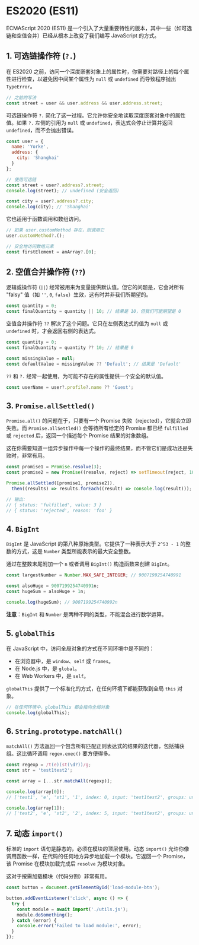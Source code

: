 # ES2020 (ES11)

ECMAScript 2020 (ES11) 是一个引入了大量重要特性的版本，其中一些（如可选链和空值合并）已经从根本上改变了我们编写 JavaScript 的方式。

## 1. 可选链操作符 (`?.`)

在 ES2020 之前，访问一个深度嵌套对象上的属性时，你需要对路径上的每个属性进行检查，以避免因中间某个属性为 `null` 或 `undefined` 而导致程序抛出 `TypeError`。

```javascript
// 之前的写法
const street = user && user.address && user.address.street;
```

可选链操作符 `?.` 简化了这一过程。它允许你安全地读取深度嵌套对象中的属性值。如果 `?.` 左侧的引用为 `null` 或 `undefined`，表达式会停止计算并返回 `undefined`，而不会抛出错误。

```javascript
const user = {
  name: 'Yorke',
  address: {
    city: 'Shanghai'
  }
};

// 使用可选链
const street = user?.address?.street;
console.log(street); // undefined (安全返回)

const city = user?.address?.city;
console.log(city); // 'Shanghai'
```

它也适用于函数调用和数组访问。

```javascript
// 如果 user.customMethod 存在，则调用它
user.customMethod?.();

// 安全地访问数组元素
const firstElement = anArray?.[0];
```

## 2. 空值合并操作符 (`??`)

逻辑或操作符 (`||`) 经常被用来为变量提供默认值。但它的问题是，它会对所有 "falsy" 值（如 `''`, `0`, `false`）生效，这有时并非我们所期望的。

```javascript
const quantity = 0;
const finalQuantity = quantity || 10; // 结果是 10，但我们可能期望是 0
```

空值合并操作符 `??` 解决了这个问题。它只在左侧表达式的值为 `null` 或 `undefined` 时，才会返回右侧的表达式。

```javascript
const quantity = 0;
const finalQuantity = quantity ?? 10; // 结果是 0

const missingValue = null;
const defaultValue = missingValue ?? 'Default'; // 结果是 'Default'
```

`??` 和 `?.` 经常一起使用，为可能不存在的属性提供一个安全的默认值。

```javascript
const userName = user?.profile?.name ?? 'Guest';
```

## 3. `Promise.allSettled()`

`Promise.all()` 的问题在于，只要有一个 Promise 失败（rejected），它就会立即失败。而 `Promise.allSettled()` 会等待所有给定的 Promise 都已经 `fulfilled` 或 `rejected` 后，返回一个描述每个 Promise 结果的对象数组。

这在你需要知道一组异步操作中每一个操作的最终结果，而不管它们是成功还是失败时，非常有用。

```javascript
const promise1 = Promise.resolve(3);
const promise2 = new Promise((resolve, reject) => setTimeout(reject, 100, 'foo'));

Promise.allSettled([promise1, promise2]).
  then((results) => results.forEach((result) => console.log(result)));

// 输出:
// { status: 'fulfilled', value: 3 }
// { status: 'rejected', reason: 'foo' }
```

## 4. `BigInt`

`BigInt` 是 JavaScript 的第八种原始类型。它提供了一种表示大于 `2^53 - 1` 的整数的方式，这是 `Number` 类型所能表示的最大安全整数。

通过在整数末尾附加一个 `n` 或者调用 `BigInt()` 构造函数来创建 `BigInt`。

```javascript
const largestNumber = Number.MAX_SAFE_INTEGER; // 9007199254740991

const alsoHuge = 9007199254740991n;
const hugeSum = alsoHuge + 1n;

console.log(hugeSum); // 9007199254740992n
```

**注意**：`BigInt` 和 `Number` 是两种不同的类型，不能混合进行数学运算。

## 5. `globalThis`

在 JavaScript 中，访问全局对象的方式在不同环境中是不同的：
- 在浏览器中，是 `window`、`self` 或 `frames`。
- 在 Node.js 中，是 `global`。
- 在 Web Workers 中，是 `self`。

`globalThis` 提供了一个标准化的方式，在任何环境下都能获取到全局 `this` 对象。

```javascript
// 在任何环境中，globalThis 都会指向全局对象
console.log(globalThis);
```

## 6. `String.prototype.matchAll()`

`matchAll()` 方法返回一个包含所有匹配正则表达式的结果的迭代器，包括捕获组。这比循环调用 `regex.exec()` 要方便得多。

```javascript
const regexp = /t(e)(st(\d?))/g;
const str = 'test1test2';

const array = [...str.matchAll(regexp)];

console.log(array[0]);
// ['test1', 'e', 'st1', '1', index: 0, input: 'test1test2', groups: undefined]

console.log(array[1]);
// ['test2', 'e', 'st2', '2', index: 5, input: 'test1test2', groups: undefined]
```

## 7. 动态 `import()`

标准的 `import` 语句是静态的，必须在模块的顶层使用。动态 `import()` 允许你像调用函数一样，在代码的任何地方异步地加载一个模块。它返回一个 Promise，该 Promise 在模块加载完成后 `resolve` 为模块对象。

这对于按需加载模块（代码分割）非常有用。

```javascript
const button = document.getElementById('load-module-btn');

button.addEventListener('click', async () => {
  try {
    const module = await import('./utils.js');
    module.doSomething();
  } catch (error) {
    console.error('Failed to load module:', error);
  }
});